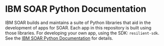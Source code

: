 # IBM SOAR Python Documentation

IBM SOAR builds and maintains a suite of Python libraries that aid in the development of
apps for SOAR. Each app in this repository is built using those libraries.
For developing your own app, using the SDK: `resilient-sdk`.
See the [IBM SOAR Python Documentation](https://ibm.biz/soar-python-docs) for details.
